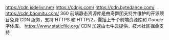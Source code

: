 https://cdn.jsdelivr.net/
https://cdnjs.com/
https://cdn.bytedance.com/
https://cdn.baomitu.com/  360 前端静态资源库是由奇舞团支持并维护的开源项目免费 CDN 服务，支持 HTTPS 和 HTTP/2，囊括上千个前端资源库和 Google 字体库。
https://www.staticfile.org/ CDN 加速由七牛云提供，技术社区掘金支持